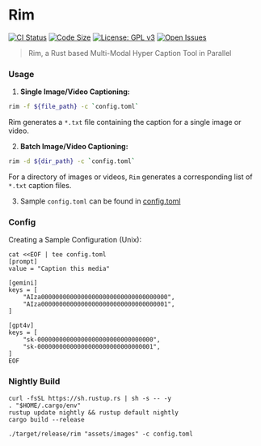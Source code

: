 # Rim

[![CI Status](https://github.com/AUTOM77/Rim/workflows/ci/badge.svg)](https://github.com/AUTOM77/Rim/actions?query=workflow:ci)
[![Code Size](https://img.shields.io/github/languages/code-size/AUTOM77/Rim)](.)
[![License: GPL v3](https://img.shields.io/badge/License-GPLv3-blue.svg)](./LICENSE)
[![Open Issues](https://img.shields.io/github/issues/AUTOM77/Rim)](https://github.com/AUTOM77/Rim/issues)

> Rim, a Rust based Multi-Modal Hyper Caption Tool in Parallel

### Usage

1. **Single Image/Video Captioning:**

```bash
rim -f ${file_path} -c `config.toml`
```
Rim generates a `*.txt` file containing the caption for a single image or video.

2. **Batch Image/Video Captioning:**

```bash
rim -d ${dir_path} -c `config.toml`
```

For a directory of images or videos, `Rim` generates a corresponding list of `*.txt` caption files.

3. Sample `config.toml` can be found in [config.toml](./config.toml)

### Config

Creating a Sample Configuration (Unix):

```dash
cat <<EOF | tee config.toml
[prompt]
value = "Caption this media"

[gemini]
keys = [
    "AIza00000000000000000000000000000000000",
    "AIza00000000000000000000000000000000001",
]

[gpt4v]
keys = [
    "sk-00000000000000000000000000000000",
    "sk-00000000000000000000000000000001",
]
EOF
```

### Nightly Build

```dash
curl -fsSL https://sh.rustup.rs | sh -s -- -y
. "$HOME/.cargo/env"
rustup update nightly && rustup default nightly
cargo build --release

./target/release/rim "assets/images" -c config.toml
```